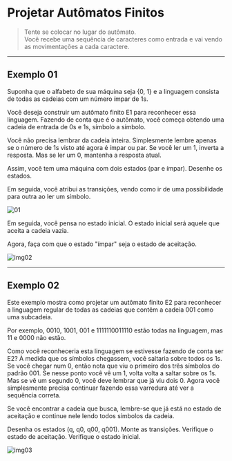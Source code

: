 # Projetar Autômatos Finitos

> Tente se colocar no lugar do autômato.<br>
> Você recebe uma sequência de caracteres como entrada e vai vendo as movimentações a cada caractere.

---
## Exemplo 01

Suponha que o alfabeto de sua máquina seja {0, 1} e a linguagem consista de todas as cadeias com um número ímpar de 1s.

Você deseja construir um autômato finito E1 para reconhecer essa linguagem. Fazendo de conta que é o autômato, você começa obtendo uma cadeia de entrada de 0s e 1s, símbolo a símbolo.

Você não precisa lembrar da cadeia inteira. Simplesmente lembre apenas se o número de 1s visto até agora é ímpar ou par. Se você ler um 1, inverta a resposta. Mas se ler um 0, mantenha a resposta atual.

Assim, você tem uma máquina com dois estados (par e ímpar). Desenhe os estados.

Em seguida, você atribui as transições, vendo como ir de uma possibilidade para outra ao ler um símbolo.

![01](https://github.com/user-attachments/assets/a03be85d-b4e9-4099-b2a1-7fd512902af7)

Em seguida, você pensa no estado inicial. O estado inicial será aquele que aceita a cadeia vazia.

Agora, faça com que o estado "ímpar" seja o estado de aceitação.

![img02](https://github.com/user-attachments/assets/57bef16a-2389-4cd9-b4d2-9897b880dc1a)

---
## Exemplo 02

Este exemplo mostra como projetar um autômato finito E2 para reconhecer a linguagem regular de todas as cadeias que contêm a cadeia 001 como uma subcadeia.

Por exemplo, 0010, 1001, 001 e 1111110011110 estão todas na linguagem, mas 11 e 0000 não estão.

Como você reconheceria esta linguagem se estivesse fazendo de conta ser E2? À medida que os símbolos chegassem, você saltaria sobre todos os 1s. Se você chegar num 0, então nota que viu o primeiro dos três símbolos do padrão 001. Se nesse ponto você vê um 1, volta volta a saltar sobre os 1s. Mas se vê um segundo 0, você deve lembrar que já viu dois 0. Agora você simplesmente precisa continuar fazendo essa varredura até ver a sequência correta.

Se você encontrar a cadeia que busca, lembre-se que já está no estado de aceitação e continue nele lendo todos símbolos da cadeia.

Desenha os estados (q, q0, q00, q001).
Monte as transições.
Verifique o estado de aceitação.
Verifique o estado inicial.

![img03](https://github.com/user-attachments/assets/1f577a2c-5d88-4f44-9abe-d36f5d2baa5f)
